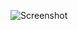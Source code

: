 ![Screenshot](https://raw.githubusercontent.com/Cryakl/Ultimate-RAT-Collection/refs/heads/main/Rejoice/Rejoice%204.2/Screenshot.png)

